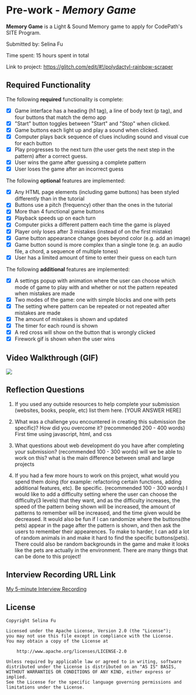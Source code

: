 # Pre-work - *Memory Game*

**Memory Game** is a Light & Sound Memory game to apply for CodePath's SITE Program. 

Submitted by: Selina Fu

Time spent: 15 hours spent in total

Link to project: https://glitch.com/edit/#!/polydactyl-rainbow-scraper

## Required Functionality

The following **required** functionality is complete:

* [X] Game interface has a heading (h1 tag), a line of body text (p tag), and four buttons that match the demo app
* [X] "Start" button toggles between "Start" and "Stop" when clicked. 
* [X] Game buttons each light up and play a sound when clicked. 
* [X] Computer plays back sequence of clues including sound and visual cue for each button
* [X] Play progresses to the next turn (the user gets the next step in the pattern) after a correct guess. 
* [X] User wins the game after guessing a complete pattern
* [X] User loses the game after an incorrect guess

The following **optional** features are implemented:

* [X] Any HTML page elements (including game buttons) has been styled differently than in the tutorial
* [X] Buttons use a pitch (frequency) other than the ones in the tutorial
* [X] More than 4 functional game buttons
* [X] Playback speeds up on each turn
* [X] Computer picks a different pattern each time the game is played
* [X] Player only loses after 3 mistakes (instead of on the first mistake)
* [X] Game button appearance change goes beyond color (e.g. add an image)
* [X] Game button sound is more complex than a single tone (e.g. an audio file, a chord, a sequence of multiple tones)
* [X] User has a limited amount of time to enter their guess on each turn

The following **additional** features are implemented:

- [X] A settings popup with animation where the user can choose which mode of game to play with and whether or not the pattern repeated when mistakes are made
- [X] Two modes of the game: one with simple blocks and one with pets
- [X] The setting where pattern can be repeated or not repeated after mistakes are made
- [X] The amount of mistakes is shown and updated
- [X] The timer for each round is shown
- [X] A red cross will show on the button that is wrongly clicked
- [X] Firework gif is shown when the user wins

## Video Walkthrough (GIF)

<img src="http://g.recordit.co/vklFfXTMI9.gif">

## Reflection Questions
1. If you used any outside resources to help complete your submission (websites, books, people, etc) list them here. 
[YOUR ANSWER HERE]

2. What was a challenge you encountered in creating this submission (be specific)? How did you overcome it? (recommended 200 - 400 words) 
First time using javascript, html, and css

3. What questions about web development do you have after completing your submission? (recommended 100 - 300 words) 
will we be able to work on this? what is the main difference between small and large projects

4. If you had a few more hours to work on this project, what would you spend them doing (for example: refactoring certain functions, adding additional features, etc). Be specific. (recommended 100 - 300 words) 
I would like to add a difficulty setting where the user can choose the difficulty(3 levels) that they want, and as the difficulty increases, the speed of the pattern being shown will be increased, the amount of patterns to remember will be increased, and the time given would be decreased. It would also be fun if I can randomize where the buttons(the pets) appear in the page after the pattern is shown, and then ask the users to remember their appearences. To make to harder, I can add a lot of random animals in and make it hard to find the specific buttons(pets). There could also be random backgrounds in the game and make it looks like the pets are actually in the environment. There are many things that can be done to this project!



## Interview Recording URL Link

[My 5-minute Interview Recording](your-link-here)


## License

    Copyright Selina Fu

    Licensed under the Apache License, Version 2.0 (the "License");
    you may not use this file except in compliance with the License.
    You may obtain a copy of the License at

        http://www.apache.org/licenses/LICENSE-2.0

    Unless required by applicable law or agreed to in writing, software
    distributed under the License is distributed on an "AS IS" BASIS,
    WITHOUT WARRANTIES OR CONDITIONS OF ANY KIND, either express or implied.
    See the License for the specific language governing permissions and
    limitations under the License.